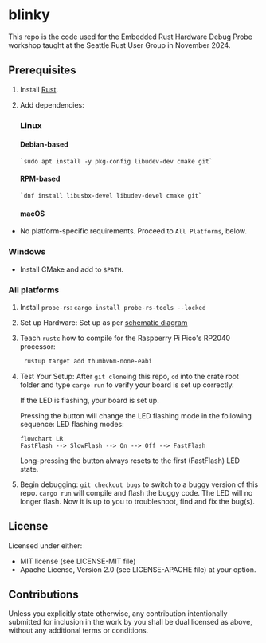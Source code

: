 # blinky

This repo is the code used for the Embedded Rust Hardware Debug Probe workshop taught at the
Seattle Rust User Group in November 2024.

## Prerequisites

1. Install [Rust](https://rust-lang.org/tools/install).
2. Add dependencies:

   ### Linux

   #### Debian-based

       `sudo apt install -y pkg-config libudev-dev cmake git`

   #### RPM-based

       `dnf install libusbx-devel libudev-devel cmake git`

   #### macOS

* No platform-specific requirements.  Proceed to `All Platforms`, below.

### Windows

* Install CMake and add to `$PATH`.

### All platforms

1. Install `probe-rs`:
   `cargo install probe-rs-tools --locked`

2. Set up Hardware:  Set up as per [schematic diagram](https://app.cirkitdesigner.com/project/c8efdf17-e924-4550-8c7a-da5c56bd626e)

3. Teach `rustc` how to compile for the Raspberry Pi Pico's RP2040 processor:

   ```bash
    rustup target add thumbv6m-none-eabi
    ```

4. Test Your Setup:
   After `git clone`ing this repo, `cd` into the crate root folder and type `cargo run` to verify your
   board is set up correctly.

   If the LED is flashing, your board is set up.

   Pressing the button will change the LED flashing mode in the following sequence:
   LED flashing modes:

   ```mermaid
   flowchart LR
   FastFlash --> SlowFlash --> On --> Off --> FastFlash
   ```

   Long-pressing the button always resets to the first (FastFlash) LED state.

5. Begin debugging:
   `git checkout bugs` to switch to a buggy version of this repo.
   `cargo run` will compile and flash the buggy code.  The LED will no longer flash.  Now it is up to
   you to troubleshoot, find and fix the bug(s).

## License

Licensed under either:

* MIT license (see LICENSE-MIT file)
* Apache License, Version 2.0 (see LICENSE-APACHE file)
  at your option.

## Contributions

Unless you explicitly state otherwise, any contribution intentionally submitted for inclusion in the
work by you shall be dual licensed as above, without any additional terms or conditions.
